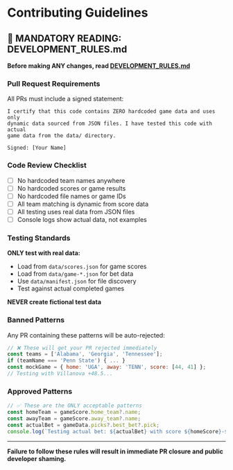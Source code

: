 # Contributing Guidelines

## 🚨 MANDATORY READING: DEVELOPMENT_RULES.md

**Before making ANY changes, read [DEVELOPMENT_RULES.md](./DEVELOPMENT_RULES.md)**

### Pull Request Requirements

All PRs must include a signed statement:

```
I certify that this code contains ZERO hardcoded game data and uses only 
dynamic data sourced from JSON files. I have tested this code with actual 
game data from the data/ directory.

Signed: [Your Name]
```

### Code Review Checklist

- [ ] No hardcoded team names anywhere
- [ ] No hardcoded scores or game results  
- [ ] No hardcoded file names or game IDs
- [ ] All team matching is dynamic from score data
- [ ] All testing uses real data from JSON files
- [ ] Console logs show actual data, not examples

### Testing Standards

**ONLY test with real data:**
- Load from `data/scores.json` for game scores
- Load from `data/game-*.json` for bet data
- Use `data/manifest.json` for file discovery
- Test against actual completed games

**NEVER create fictional test data**

### Banned Patterns

Any PR containing these patterns will be auto-rejected:

```javascript
// ❌ These will get your PR rejected immediately
const teams = ['Alabama', 'Georgia', 'Tennessee'];
if (teamName === 'Penn State') { ... }
const mockGame = { home: 'UGA', away: 'TENN', score: [44, 41] };
// Testing with Villanova +48.5...
```

### Approved Patterns

```javascript
// ✅ These are the ONLY acceptable patterns
const homeTeam = gameScore.home_team?.name;
const awayTeam = gameScore.away_team?.name;
const actualBet = gameData.picks?.best_bet?.pick;
console.log(`Testing actual bet: ${actualBet} with score ${homeScore}-${awayScore}`);
```

---

**Failure to follow these rules will result in immediate PR closure and public developer shaming.**